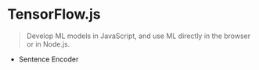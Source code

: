 # TensorFlow.js

> Develop ML models in JavaScript, and use ML directly in the browser or in Node.js.

* Sentence Encoder
